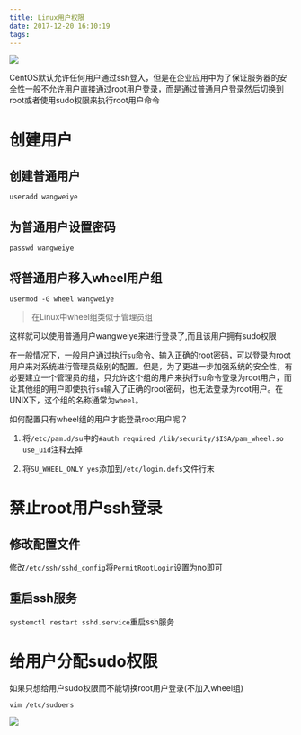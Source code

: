 ```yaml
---
title: Linux用户权限
date: 2017-12-20 16:10:19
tags:
---
```


![](http://www.wailian.work/images/2018/04/18/121.jpg)

CentOS默认允许任何用户通过ssh登入，但是在企业应用中为了保证服务器的安全性一般不允许用户直接通过root用户登录，而是通过普通用户登录然后切换到root或者使用sudo权限来执行root用户命令

# 创建用户

## 创建普通用户

```
useradd wangweiye
```
## 为普通用户设置密码

```
passwd wangweiye
```

## 将普通用户移入wheel用户组

```
usermod -G wheel wangweiye
```

> 在Linux中wheel组类似于管理员组

这样就可以使用普通用户wangweiye来进行登录了,而且该用户拥有sudo权限

在一般情况下，一般用户通过执行`su`命令、输入正确的root密码，可以登录为root用户来对系统进行管理员级别的配置。但是，为了更进一步加强系统的安全性，有必要建立一个管理员的组，只允许这个组的用户来执行`su`命令登录为root用户，而让其他组的用户即使执行`su`输入了正确的root密码，也无法登录为root用户。在UNIX下，这个组的名称通常为`wheel`。

如何配置只有wheel组的用户才能登录root用户呢？

1. 将`/etc/pam.d/su`中的`#auth required /lib/security/$ISA/pam_wheel.so use_uid`注释去掉

2. 将`SU_WHEEL_ONLY yes`添加到`/etc/login.defs`文件行末

# 禁止root用户ssh登录

## 修改配置文件

修改`/etc/ssh/sshd_config`将`PermitRootLogin`设置为no即可

## 重启ssh服务

`systemctl restart sshd.service`重启ssh服务

# 给用户分配sudo权限

如果只想给用户sudo权限而不能切换root用户登录(不加入wheel组)

```
vim /etc/sudoers
```

![](http://www.wailian.work/images/2018/04/18/121.png)
